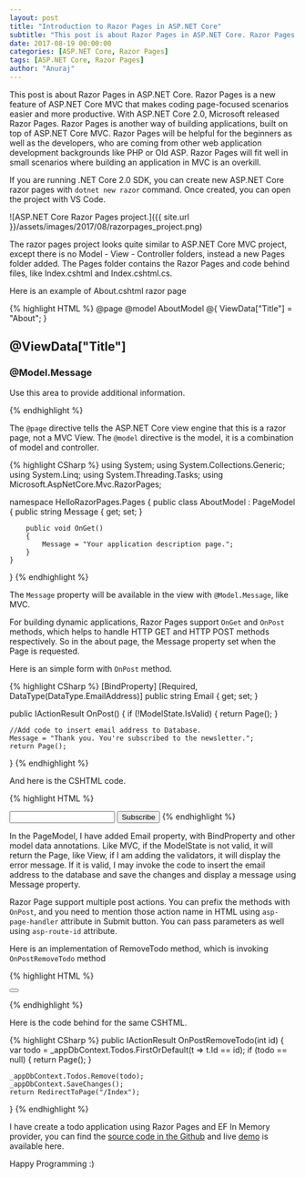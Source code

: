 ```yaml
---
layout: post
title: "Introduction to Razor Pages in ASP.NET Core"
subtitle: "This post is about Razor Pages in ASP.NET Core. Razor Pages is a new feature of ASP.NET Core MVC that makes coding page-focused scenarios easier and more productive."
date: 2017-08-19 00:00:00
categories: [ASP.NET Core, Razor Pages]
tags: [ASP.NET Core, Razor Pages]
author: "Anuraj"
---
```

This post is about Razor Pages in ASP.NET Core. Razor Pages is a new feature of ASP.NET Core MVC that makes coding page-focused scenarios easier and more productive. With ASP.NET Core 2.0, Microsoft released Razor Pages. Razor Pages is another way of building applications, built on top of ASP.NET Core MVC. Razor Pages will be helpful for the beginners as well as the developers, who are coming from other web application development backgrounds like PHP or Old ASP. Razor Pages will fit well in small scenarios where building an application in MVC is an overkill.

If you are running .NET Core 2.0 SDK, you can create new ASP.NET Core razor pages with `dotnet new razor` command. Once created, you can open the project with VS Code. 

![ASP.NET Core Razor Pages project.]({{ site.url }}/assets/images/2017/08/razorpages_project.png)

The razor pages project looks quite similar to ASP.NET Core MVC project, except there is no Model - View - Controller folders, instead a new Pages folder added. The Pages folder contains the Razor Pages and code behind files, like Index.cshtml and Index.cshtml.cs.

Here is an example of About.cshtml razor page

{% highlight HTML %}
@page
@model AboutModel
@{
    ViewData["Title"] = "About";
}
<h2>@ViewData["Title"]</h2>
<h3>@Model.Message</h3>

<p>Use this area to provide additional information.</p>
{% endhighlight %}

The `@page` directive tells the ASP.NET Core view engine that this is a razor page, not a MVC View. The `@model` directive is the model, it is a combination of model and  controller.

{% highlight CSharp %}
using System;
using System.Collections.Generic;
using System.Linq;
using System.Threading.Tasks;
using Microsoft.AspNetCore.Mvc.RazorPages;

namespace HelloRazorPages.Pages
{
    public class AboutModel : PageModel
    {
        public string Message { get; set; }

        public void OnGet()
        {
            Message = "Your application description page.";
        }
    }
}
{% endhighlight %}

The `Message` property will be available in the view with `@Model.Message`, like MVC. 

For building dynamic applications, Razor Pages support `OnGet` and `OnPost` methods, which helps to handle HTTP GET and HTTP POST methods respectively. So in the about page, the Message property set when the Page is requested.

Here is an simple form with `OnPost` method.

{% highlight CSharp %}
[BindProperty]
[Required, DataType(DataType.EmailAddress)]
public string Email { get; set; }

public IActionResult OnPost()
{
    if (!ModelState.IsValid)
    {
        return Page();
    }

    //Add code to insert email address to Database.
    Message = "Thank you. You're subscribed to the newsletter.";
    return Page();
}
{% endhighlight %}

And here is the CSHTML code.

{% highlight HTML %}
<form method="post">
    <input type="text" class="form-control" asp-for="Email" />
    <span asp-validation-for="Email" />
    <input type="submit" class="btn btn-primary" value="Subscribe" />
</form>
{% endhighlight %}

In the PageModel, I have added Email property, with BindProperty and other model data annotations. Like MVC, if the ModelState is not valid, it will return the Page, like View, if I am adding the validators, it will display the error message. If it is valid, I may invoke the code to insert the email address to the database and save the changes and display a message using Message property. 

Razor Page support multiple post actions. You can prefix the methods with `OnPost`, and you need to mention those action name in HTML using `asp-page-handler` attribute in Submit button. You can pass parameters as well using `asp-route-id` attribute. 

Here is an implementation of RemoveTodo method, which is invoking `OnPostRemoveTodo` method 

{% highlight HTML %}
<form method="post">
    <button type="submit" class="btn btn-primary" asp-page-handler="RemoveTodo" asp-route-id="@todo.Id">
        <span class="glyphicon glyphicon-trash"></span>
    </button>
</form>
{% endhighlight %}

Here is the code behind for the same CSHTML.

{% highlight CSharp %}
public IActionResult OnPostRemoveTodo(int id)
{
    var todo = _appDbContext.Todos.FirstOrDefault(t => t.Id == id);
    if (todo == null)
    {
        return Page();
    }

    _appDbContext.Todos.Remove(todo);
    _appDbContext.SaveChanges();
    return RedirectToPage("/Index");
}
{% endhighlight %}

I have create a todo application using Razor Pages and EF In Memory provider, you can find the [source code in the Github](https://github.com/anuraj/todomvc) and live [demo](http://razorpagestodo.azurewebsites.net/) is available here.

Happy Programming :)